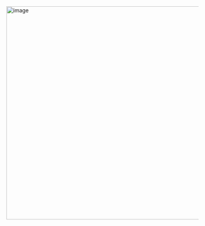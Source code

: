 <img width="1009" height="557" alt="image" src="https://github.com/user-attachments/assets/dad3858d-f486-466d-b089-4a4cb877e342" />

